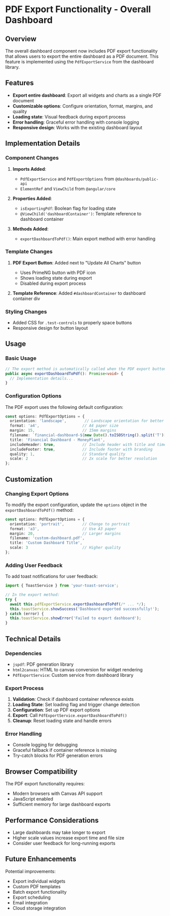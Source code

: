 # PDF Export Functionality - Overall Dashboard

## Overview

The overall dashboard component now includes PDF export functionality that allows users to export the entire dashboard as a PDF document. This feature is implemented using the `PdfExportService` from the dashboard library.

## Features

- **Export entire dashboard**: Export all widgets and charts as a single PDF document
- **Customizable options**: Configure orientation, format, margins, and quality
- **Loading state**: Visual feedback during export process
- **Error handling**: Graceful error handling with console logging
- **Responsive design**: Works with the existing dashboard layout

## Implementation Details

### Component Changes

1. **Imports Added**:
   - `PdfExportService` and `PdfExportOptions` from `@dashboards/public-api`
   - `ElementRef` and `ViewChild` from `@angular/core`

2. **Properties Added**:
   - `isExportingPdf`: Boolean flag for loading state
   - `@ViewChild('dashboardContainer')`: Template reference to dashboard container

3. **Methods Added**:
   - `exportDashboardToPdf()`: Main export method with error handling

### Template Changes

1. **PDF Export Button**: Added next to "Update All Charts" button
   - Uses PrimeNG button with PDF icon
   - Shows loading state during export
   - Disabled during export process

2. **Template Reference**: Added `#dashboardContainer` to dashboard container div

### Styling Changes

- Added CSS for `.test-controls` to properly space buttons
- Responsive design for button layout

## Usage

### Basic Usage

```typescript
// The export method is automatically called when the PDF export button is clicked
public async exportDashboardToPdf(): Promise<void> {
  // Implementation details...
}
```

### Configuration Options

The PDF export uses the following default configuration:

```typescript
const options: PdfExportOptions = {
  orientation: 'landscape',        // Landscape orientation for better chart visibility
  format: 'a4',                   // A4 paper size
  margin: 15,                     // 15mm margins
  filename: `financial-dashboard-${new Date().toISOString().split('T')[0]}.pdf`,
  title: 'Financial Dashboard - MoneyPlant',
  includeHeader: true,            // Include header with title and timestamp
  includeFooter: true,            // Include footer with branding
  quality: 1,                     // Standard quality
  scale: 2                        // 2x scale for better resolution
};
```

## Customization

### Changing Export Options

To modify the export configuration, update the `options` object in the `exportDashboardToPdf()` method:

```typescript
const options: PdfExportOptions = {
  orientation: 'portrait',        // Change to portrait
  format: 'a3',                   // Use A3 paper
  margin: 20,                     // Larger margins
  filename: 'custom-dashboard.pdf',
  title: 'Custom Dashboard Title',
  scale: 3                        // Higher quality
};
```

### Adding User Feedback

To add toast notifications for user feedback:

```typescript
import { ToastService } from 'your-toast-service';

// In the export method:
try {
  await this.pdfExportService.exportDashboardToPdf(/* ... */);
  this.toastService.showSuccess('Dashboard exported successfully!');
} catch (error) {
  this.toastService.showError('Failed to export dashboard');
}
```

## Technical Details

### Dependencies

- `jspdf`: PDF generation library
- `html2canvas`: HTML to canvas conversion for widget rendering
- `PdfExportService`: Custom service from dashboard library

### Export Process

1. **Validation**: Check if dashboard container reference exists
2. **Loading State**: Set loading flag and trigger change detection
3. **Configuration**: Set up PDF export options
4. **Export**: Call `PdfExportService.exportDashboardToPdf()`
5. **Cleanup**: Reset loading state and handle errors

### Error Handling

- Console logging for debugging
- Graceful fallback if container reference is missing
- Try-catch blocks for PDF generation errors

## Browser Compatibility

The PDF export functionality requires:
- Modern browsers with Canvas API support
- JavaScript enabled
- Sufficient memory for large dashboard exports

## Performance Considerations

- Large dashboards may take longer to export
- Higher scale values increase export time and file size
- Consider user feedback for long-running exports

## Future Enhancements

Potential improvements:
- Export individual widgets
- Custom PDF templates
- Batch export functionality
- Export scheduling
- Email integration
- Cloud storage integration 